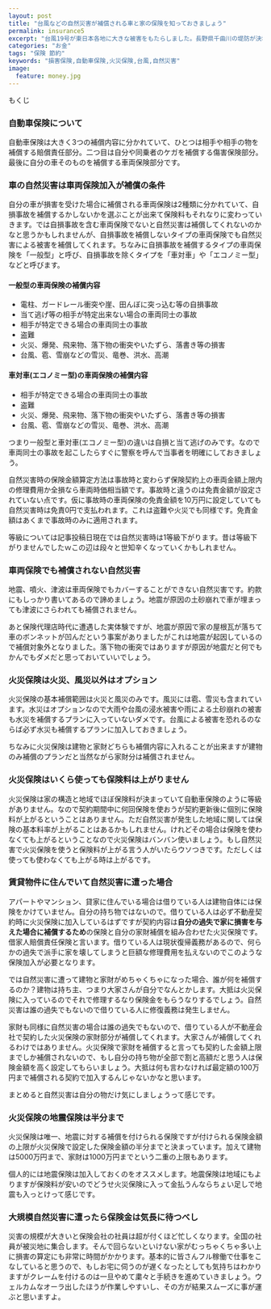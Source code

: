 ```yaml
---
layout: post
title: "台風などの自然災害が補償される車と家の保険を知っておきましょう"
permalink: insurance5
excerpt: "台風19号が東日本各地に大きな被害をもたらしました。長野県千曲川の堤防が決壊したり等など。家や車が台風によって何らかの損害を被った場合、どのような保険で対応するのでしょうか？元保険代理店が解説します。"
categories: "お金"
tags: "保険 節約"
keywords: "損害保険,自動車保険,火災保険,台風,自然災害"
image:
  feature: money.jpg
---
```


<div id="mokuji"><span>もくじ</span></div>

### 自動車保険について

自動車保険は大きく3つの補償内容に分かれていて、ひとつは相手や相手の物を補償する賠償責任部分。二つ目は自分や同乗者のケガを補償する傷害保険部分。最後に自分の車そのものを補償する車両保険部分です。

### 車の自然災害は車両保険加入が補償の条件

自分の車が損害を受けた場合に補償される車両保険は2種類に分かれていて、自損事故を補償するかしないかを選ぶことが出来て保険料もそれなりに変わっていきます。では自損事故を含む車両保険でないと自然災害は補償してくれないのかなと思うかもしれませんが、自損事故を補償しないタイプの車両保険でも自然災害による被害を補償してくれます。ちなみに自損事故を補償するタイプの車両保険を「一般型」と呼び、自損事故を除くタイプを「車対車」や「エコノミー型」などと呼びます。

#### 一般型の車両保険の補償内容

 - 電柱、ガードレール衝突や崖、田んぼに突っ込む等の自損事故
 - 当て逃げ等の相手が特定出来ない場合の車両同士の事故
 - 相手が特定できる場合の車両同士の事故
 - 盗難
 - 火災、爆発、飛来物、落下物の衝突やいたずら、落書き等の損害
 - 台風、雹、雪崩などの雪災、竜巻、洪水、高潮

#### 車対車(エコノミー型)の車両保険の補償内容

 - 相手が特定できる場合の車両同士の事故
 - 盗難
 - 火災、爆発、飛来物、落下物の衝突やいたずら、落書き等の損害
 - 台風、雹、雪崩などの雪災、竜巻、洪水、高潮

つまり一般型と車対車(エコノミー型)の違いは自損と当て逃げのみです。なので車両同士の事故を起こしたらすぐに警察を呼んで当事者を明確にしておきましょう。

自然災害時の保険金額算定方法は事故時と変わらず保険契約上の車両金額上限内の修理費用か全損なら車両時価相当額です。事故時と違うのは免責金額が設定されていない点です。仮に事故時の車両保険の免責金額を10万円に設定していても自然災害時は免責0円で支払われます。これは盗難や火災でも同様です。免責金額はあくまで事故時のみに適用されます。

等級については記事投稿日現在では自然災害時は1等級下がります。昔は等級下がりませんでしたｗこの辺は段々と世知辛くなっていくかもしれません。

### 車両保険でも補償されない自然災害

地震、噴火、津波は車両保険でもカバーすることができない自然災害です。約款にもしっかり書いてあるので諦めましょう。地震が原因の土砂崩れで車が埋まっても津波にさらわれても補償されません。

あと保険代理店時代に遭遇した実体験ですが、地震が原因で家の屋根瓦が落ちて車のボンネットが凹んだという事案がありましたがこれは地震が起因しているので補償対象外となりました。落下物の衝突ではありますが原因が地震だと何でもかんでもダメだと思っておいていいでしょう。

### 火災保険は火災、風災以外はオプション

火災保険の基本補償範囲は火災と風災のみです。風災には雹、雪災も含まれています。水災はオプションなので大雨や台風の浸水被害や雨による土砂崩れの被害も水災を補償するプランに入っていないダメです。台風による被害を恐れるのならば必ず水災も補償するプランに加入しておきましょう。

ちなみに火災保険は建物と家財どちらも補償内容に入れることが出来ますが建物のみ補償のプランだと当然ながら家財分は補償されません。

### 火災保険はいくら使っても保険料は上がりません

火災保険は家の構造と地域でほぼ保険料が決まっていて自動車保険のように等級がありません。なので契約期間中に何回保険を使おうが契約更新後に個別に保険料が上がるということはありません。ただ自然災害が発生した地域に関しては保険の基本料率が上がることはあるかもしれません。けれどその場合は保険を使わなくても上がるということなので火災保険はバンバン使いましょう。もし自然災害で火災保険を使うと保険料が上がる言う人がいたらウソつきです。ただしくは使っても使わなくても上がる時は上がるです。

### 賃貸物件に住んでいて自然災害に遭った場合

アパートやマンション、貸家に住んでいる場合は借りている人は建物自体には保険をかけていません。自分の持ち物ではないので。借りている人は必ず不動産契約時に火災保険に加入しているはずですが契約内容は**自分の過失で家に損害を与えた場合に補償するため**の保険と自分の家財補償を組み合わせた火災保険です。借家人賠償責任保険と言います。借りている人は現状復帰義務があるので、何らかの過失で派手に家を壊してしまうと巨額な修理費用を払えないのでこのような保険加入が必要となります。

では自然災害に遭って建物と家財がめちゃくちゃになった場合、誰が何を補償するのか？建物は持ち主、つまり大家さんが自分でなんとかします。大抵は火災保険に入っているのでそれで修理するなり保険金をもらうなりするでしょう。自然災害は誰の過失でもないので借りている人に修復義務は発生しません。

家財も同様に自然災害の場合は誰の過失でもないので、借りている人が不動産会社で契約した火災保険の家財部分が補償してくれます。大家さんが補償してくれるわけではありません。火災保険で家財を補償すると言っても契約した金額上限までしか補償されないので、もし自分の持ち物が全部で割と高額だと思う人は保険金額を高く設定してもらいましょう。大抵は何も言わなければ最定額の100万円まで補償される契約で加入するんじゃないかなと思います。

まとめると自然災害は自分の物だけ気にしましょうって感じです。

### 火災保険の地震保険は半分まで

火災保険は唯一、地震に対する補償を付けられる保険ですが付けられる保険金額の上限が火災保険で設定した保険金額の半分までと決まっています。加えて建物は5000万円まで、家財は1000万円までという二重の上限もあります。

個人的には地震保険は加入しておくのをオススメします。地震保険は地域にもよりますが保険料が安いのでどうせ火災保険に入って金払うんならちょい足しで地震も入っとけって感じです。

### 大規模自然災害に遭ったら保険金は気長に待つべし

災害の規模が大きいと保険会社の社員は超が付くほど忙しくなります。全国の社員が被災地に集合します。そんで回らないといけない家がむっちゃくちゃ多い上に損害の算定にも非常に時間がかかります。基本的に皆さんフル稼働で仕事をこなしていると思うので、もしお宅に伺うのが遅くなったとしても気持ちはわかりますがクレームを付けるのは一旦やめて粛々と手続きを進めていきましょう。ウェルカムなオーラ出したほうが作業しやすいし、その方が結果スムーズに事が運ぶと思いますよ。
<!--stackedit_data:
eyJoaXN0b3J5IjpbLTMxNzc3NjA4NV19
-->